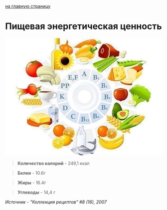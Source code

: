[на главную страницу](./readme.md)

# Пищевая энергетическая ценность

![nutritional-value](./assets/pc.jpg)

 > **Количество калорий** - 249,1 ккал

 > **Белки** - 10.6г

 > **Жиры** - 16.4г

 > **Углеводы** - 14,4 г




*Источник - "Коллекция рецептов"
#8 (16), 2007*